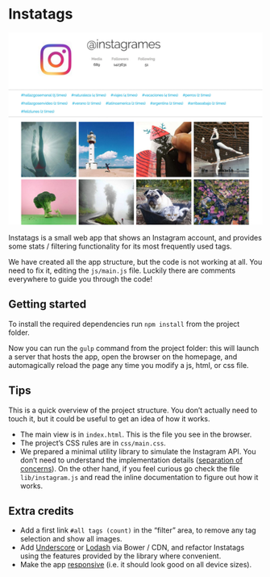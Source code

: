 # Instatags

![instatags](images/instatags.jpg)

Instatags is a small web app that shows an Instagram account, and provides some stats / filtering functionality for its most frequently used tags.

We have created all the app structure, but the code is not working at all. You need to fix it, editing the `js/main.js` file. Luckily there are comments everywhere to guide you through the code!

## Getting started

To install the required dependencies run `npm install` from the project folder.

Now you can run the `gulp` command from the project folder: this will launch a server that hosts the app, open the browser on the homepage, and automagically reload the page any time you modify a js, html, or css file.

## Tips

This is a quick overview of the project structure. You don’t actually need to touch it, but it could be useful to get an idea of how it works.

- The main view is in `index.html`. This is the file you see in the browser.
- The project’s CSS rules are in `css/main.css`.
- We prepared a minimal utility library to simulate the Instagram API. You don’t need to understand the implementation details ([separation of concerns](https://en.wikipedia.org/wiki/Separation_of_concerns)). On the other hand, if you feel curious go check the file `lib/instagram.js` and read the inline documentation to figure out how it works.

## Extra credits

- Add a first link `#all tags (count)` in the “filter” area, to remove any tag selection and show all images.
- Add [Underscore](http://underscorejs.org/) or [Lodash](https://lodash.com/) via Bower / CDN, and refactor Instatags using the features provided by the library where convenient.
- Make the app [responsive](https://en.wikipedia.org/wiki/Responsive_web_design) (i.e. it should look good on all device sizes).
